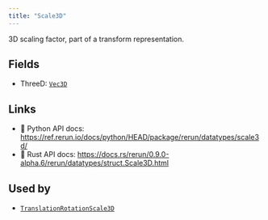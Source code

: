 ```yaml
---
title: "Scale3D"
---
```


3D scaling factor, part of a transform representation.

## Fields

* ThreeD: [`Vec3D`](../datatypes/vec3d.md)

## Links
 * 🐍 Python API docs: https://ref.rerun.io/docs/python/HEAD/package/rerun/datatypes/scale3d/
 * 🦀 Rust API docs: https://docs.rs/rerun/0.9.0-alpha.6/rerun/datatypes/struct.Scale3D.html


## Used by

* [`TranslationRotationScale3D`](../datatypes/translation_rotation_scale3d.md)

